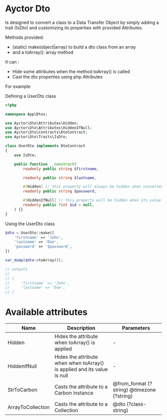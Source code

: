 # Ayctor Dto

Is designed to convert a class to a Data Transfer Object by simply adding a trait
(IsDto) and customizing its properties with provided Attributes.

Methods provided:
 * (static) make(object|array) to build a dto class from an array
 * and a toArray(): array method

It can :
 * Hide some attributes when the method toArray() is called
 * Cast the dto properties using php Attributes

For example

Defining a UserDto class

```php
<?php

namespace App\Dtos;

use Ayctor\Dto\Attributes\Hidden;
use Ayctor\Dto\Attributes\HiddenIfNull;
use Ayctor\Dto\Contracts\DtoContract;
use Ayctor\Dto\Traits\IsDto;

class UserDto implements DtoContract
{
    use IsDto;

    public function __construct(
        readonly public string $firstname,

        readonly public string $lastname,

        #[Hidden] // this property will always be hidden when converted to array
        readonly public string $password,

        #[HiddenIfNull] // this property will be hidden when its value is null
        readonly public ?int $id = null,
    ) {}
}
```

Using the UserDto class

```php
$dto = UserDto::make([
    'firstname' => 'John',
    'lastname' => 'Doe',
    'password' => '$password',
])

var_dump($dto->toArray());

// outputs
//
// [
//     'firstname' => 'John',
//     'lastname' => 'Doe',
// ]
```

# Available attributes

| Name | Description | Parameters |
| --- | --- | --- |
| Hidden | Hides the attribute when toArray() is applied | - |
| HiddenIfNull | Hides the attribute when  when toArray() is applied and its value is null | - |
| StrToCarbon | Casts the attribute to a Carbon instance | @from_format (?string) @timezone (?string) |
| ArrayToCollection | Casts the attribute to a Collection | @dto (?class-string) |

